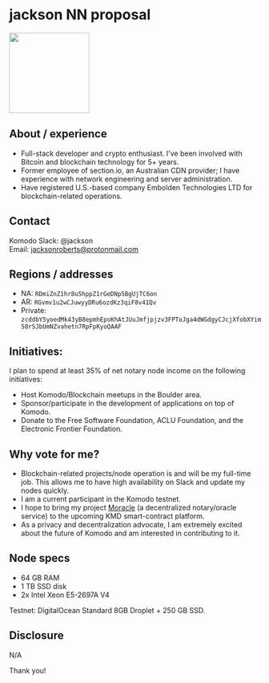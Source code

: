 # jackson NN proposal

<img src="https://avatars3.githubusercontent.com/u/1147244?s=460&v=4" width=160>

## About / experience

* Full-stack developer and crypto enthusiast. I've been involved with Bitcoin and blockchain technology for 5+ years.
* Former employee of section.io, an Australian CDN provider; I have experience with network engineering and server administration.
* Have registered U.S.-based company Embolden Technologies LTD for blockchain-related operations.

## Contact

Komodo Slack: @jackson  
Email: jacksonroberts@protonmail.com

## Regions / addresses

* NA: `RDmiZnZ1hr8u5hppZ1rGeDNp5BgUjTC6on`  
* AR: `RGvmv1u2wCJuwyyDRu6ozdKz3qiF8v41Qv`  
* Private: `zcddbY5yoedMk43yB8epmhEpoKhAtJUuJmfjpjzv3FPToJga4dWGdgyCJcjXfobXYim58rSJbUmNZvahetn7RpFpKyoQAAF`

## Initiatives:
I plan to spend at least 35% of net notary node income on the following initiatives:

* Host Komodo/Blockchain meetups in the Boulder area.
* Sponsor/participate in the development of applications on top of Komodo.
* Donate to the Free Software Foundation, ACLU Foundation, and the Electronic Frontier Foundation.


## Why vote for me?

* Blockchain-related projects/node operation is and will be my full-time job. This allows me to have high availability on Slack and update my nodes quickly.
* I am a current participant in the Komodo testnet.
* I hope to bring my project [Moracle](https://moracle.network/) (a decentralized notary/oracle service) to the upcoming KMD smart-contract platform.
* As a privacy and decentralization advocate, I am extremely excited about the future of Komodo and am interested in contributing to it.

## Node specs

* 64 GB RAM
* 1 TB SSD disk
* 2x Intel Xeon E5-2697A V4

Testnet: DigitalOcean Standard 8GB Droplet + 250 GB SSD.

## Disclosure
N/A

Thank you!
